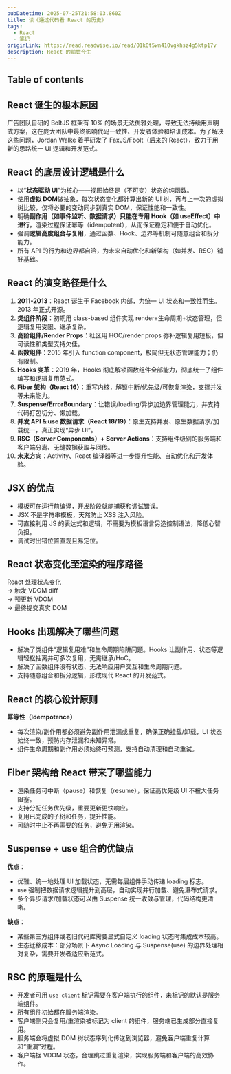 ```yaml
---
pubDatetime: 2025-07-25T21:58:03.860Z
title: 读《通过代码看 React 的历史》
tags:
  - React
  - 笔记
originLink: https://read.readwise.io/read/01k0t5wn410vgkhsz4g5ktp17v
description: React 的前世今生
---
```


## Table of contents

## React 诞生的根本原因

广告团队自研的 BoltJS 框架有 10% 的场景无法优雅处理，导致无法持续用声明式方案，这在庞大团队中最终影响代码一致性、开发者体验和培训成本。为了解决这些问题，Jordan Walke 着手研发了 FaxJS/Fbolt（后来的 React），致力于用新的思路统一 UI 逻辑和开发范式。

## React 的底层设计逻辑是什么

- 以“**状态驱动 UI**”为核心——视图始终是（不可变）状态的纯函数。
- 使用**虚拟 DOM**做抽象，每次状态变化都计算出新的 UI 树，再与上一次的虚拟树比较，仅将必要的变动同步到真实 DOM，保证性能和一致性。
- 明确**副作用（如事件监听、数据请求）只能在专用 Hook（如 useEffect）中进行**，渲染过程保证幂等（idempotent），从而保证稳定和便于自动优化。
- 强调**逻辑高度组合与复用**，通过函数、Hook、边界等机制可随意组合和拆分能力。
- 所有 API 的行为和边界都自洽，为未来自动优化和新架构（如并发、RSC）铺好基础。

## React 的演变路径是什么

1. **2011-2013**：React 诞生于 Facebook 内部，为统一 UI 状态和一致性而生。2013 年正式开源。
2. **类组件阶段**：初期用 class-based 组件实现 render+生命周期+状态管理，但逻辑复用受限、继承复杂。
3. **高阶组件/Render Props**：社区用 HOC/render props 弥补逻辑复用短板，但可读性和类型支持欠佳。
4. **函数组件**：2015 年引入 function component，极简但无状态管理能力；仍有限制。
5. **Hooks 变革**：2019 年，Hooks 彻底解锁函数组件全部能力，彻底统一了组件编写和逻辑复用范式。
6. **Fiber 架构（React 16）**：重写内核，解锁中断/优先级/可恢复渲染，支撑并发等未来能力。
7. **Suspense/ErrorBoundary**：让错误/loading/异步加边界管理能力，并支持代码打包切分、懒加载。
8. **并发 API & use 数据请求（React 18/19）**：原生支持并发、原生数据请求/加载统一，真正实现“异步 UI”。
9. **RSC（Server Components）+ Server Actions**：支持组件级别的服务端和客户端分离、无缝数据获取与回传。
10. **未来方向**：Activity、React 编译器等进一步提升性能、自动优化和开发体验。

## JSX 的优点

- 模板可在运行前编译，开发阶段就能捕获和调试错误。
- JSX 不是字符串模板，天然防止 XSS 注入风险。
- 可直接利用 JS 的表达式和逻辑，不需要为模板语言另造控制语法，降低心智负担。
- 调试时出错位置直观且易定位。

## React 状态变化至渲染的程序路径

React 处理状态变化  
→ 触发 VDOM diff  
→ 预更新 VDOM  
→ 最终提交真实 DOM

## Hooks 出现解决了哪些问题

- 解决了类组件“逻辑复用难”和生命周期陷阱问题。Hooks 让副作用、状态等逻辑轻松抽离并可多次复用，无需继承/HoC。
- 解决了函数组件没有状态、无法响应用户交互和生命周期问题。
- 支持随意组合和拆分逻辑，形成现代 React 的开发范式。

## React 的核心设计原则

**幂等性（Idempotence）**  
- 每次渲染/副作用都必须避免副作用泄漏或重复，确保正确挂载/卸载，UI 状态始终一致，预防内存泄漏和未知异常。
- 组件生命周期和副作用必须始终可预测，支持自动清理和自动重试。

## Fiber 架构给 React 带来了哪些能力

- 渲染任务可中断（pause）和恢复（resume），保证高优先级 UI 不被大任务阻塞。
- 支持分配任务优先级，重要更新更快响应。
- 复用已完成的子树和任务，提升性能。
- 可随时中止不再需要的任务，避免无用渲染。

## Suspense + use 组合的优缺点

**优点**：
- 优雅、统一地处理 UI 加载状态，无需每层组件手动传递 loading 标志。
- `use` 强制把数据请求逻辑提升到高层，自动实现并行加载、避免瀑布式请求。
- 多个异步请求/加载状态可以由 Suspense 统一收敛与管理，代码结构更清晰。

**缺点**：
- 某些第三方组件或老旧代码库需要显式自定义 loading 状态时集成成本较高。
- 生态迁移成本：部分场景下 Async Loading 与 Suspense(use) 的边界处理相对复杂，需要开发者适应新范式。

## RSC 的原理是什么

- 开发者可用 `use client` 标记需要在客户端执行的组件，未标记的默认是服务端组件。
- 所有组件初始都在服务端渲染。
- 客户端侧只会复用/重渲染被标记为 client 的组件，服务端已生成部分直接复用。
- 服务端会将虚拟 DOM 树状态序列化传送到浏览器，避免客户端重复计算和“重演”过程。
- 客户端据 VDOM 状态，合理跳过重复渲染，实现服务端和客户端的高效协作。